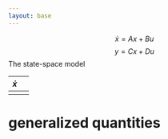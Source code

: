 ```yaml
---
layout: base
---
```

$$
\dot{x}=Ax+Bu
$$$$
y=Cx+Du
$$
The state-space model 



| $\dot{x}$ |     |
| --------- | --- |
|           |     |

# generalized quantities
